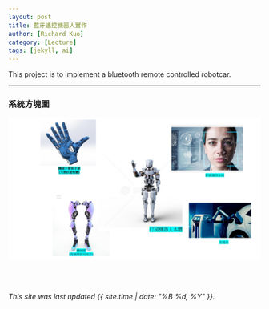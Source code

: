 ```yaml
---
layout: post
title: 藍牙遙控機器人實作
author: [Richard Kuo]
category: [Lecture]
tags: [jekyll, ai]
---
```


This project is to implement a bluetooth remote controlled robotcar.

---


### 系統方塊圖
![](https://github.com/fairpus/MCU-Arduinoproject/blob/c0a5413337b0109f4e53203bc6ab5e65a75184b9/images/homework%20robot.jpg?raw=true)

<br>
<br>

*This site was last updated {{ site.time | date: "%B %d, %Y" }}.*
